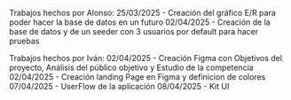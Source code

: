 Trabajos hechos por Alonso:
25/03/2025 - Creación del gráfico E/R para poder hacer la base de datos en un futuro
02/04/2025 - Creación de la base de datos y de un seeder con 3 usuarios por default para hacer pruebas


Trabajos hechos por Iván:
02/04/2025 - Creación Figma con Objetivos del proyecto, Análisis del público objetivo y Estudio de la competencia
02/04/2025 - Creación landing Page en Figma y definicion de colores
07/04/2025 - UserFlow de la aplicación
08/04/2025 - Kit UI
